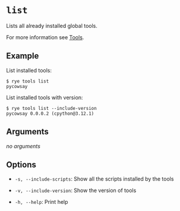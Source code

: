 # `list`

Lists all already installed global tools.

For more information see [Tools](/guide/tools/).

## Example

List installed tools:

```
$ rye tools list
pycowsay
```

List installed tools with version:

```
$ rye tools list --include-version
pycowsay 0.0.0.2 (cpython@3.12.1)
```

## Arguments

*no arguments*

## Options

* `-s, --include-scripts`: Show all the scripts installed by the tools

* `-v, --include-version`: Show the version of tools

* `-h, --help`: Print help
